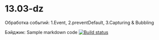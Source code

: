 # 13.03-dz
Обработка событий: 1.Event, 2.preventDefault, 3.Capturing &amp; Bubbling

Бэйджик:
Sample markdown code
[![Build status](https://ci.appveyor.com/api/projects/status/kgtt6fb3so20ocbb?svg=true)](https://ci.appveyor.com/project/Al101010/13-03-dz)